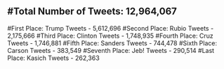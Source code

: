 #Total Number of Tweets: 12,964,067 
---
#First Place: Trump Tweets - 5,612,696
#Second Place: Rubio Tweets - 2,175,666
#Third Place: Clinton Tweets - 1,748,935
#Fourth Place: Cruz Tweets - 1,746,881
#Fifth Place: Sanders Tweets - 744,478
#Sixth Place: Carson Tweets - 383,549
#Seventh Place: Jeb! Tweets - 290,514
#Last Place: Kasich Tweets - 262,363
